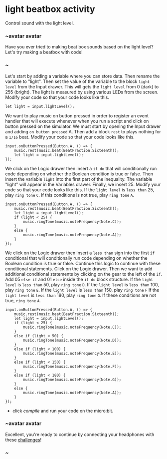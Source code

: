# light beatbox activity

Control sound with the light level. 

### ~avatar avatar

Have you ever tried to making beat box sounds based on the light level? Let's try making a beatbox with code!

### ~

Let's start by adding a variable where you can store data. Then rename the variable to "light". Then set the value of the variable to the block `light level` from the Input drawer. This will gets the `light level` from 0 (dark) to 255 (bright). The light is measured by using various LEDs from the screen. Modify your code so that your code looks like this.


```blocks
let light = input.lightLevel();
```

We want to play music on button pressed in order to register an event handler that will execute whenever when you run a script and click on button pressed on the simulator. We must start by opening the Input drawer and adding `on button pressed` A. Then add a block `rest` to plays nothing for a `1/16` beat. Modify your code so that your code looks like this.


```blocks
input.onButtonPressed(Button.A, () => {
    music.rest(music.beat(BeatFraction.Sixteenth));
    let light = input.lightLevel();
});
```

We click on the Logic drawer then insert a `if do` that will conditionally run code depending on whether the Boolean condition is true or false. Then insert the variable `light` into the first part of the inequality. The variable "light" will appear in the Variables drawer. Finally, we insert 25. Modify your code so that your code looks like this. If the `light level` is `less than` 25, play `ring tone` `C`. If this conditions is not true, play `ring tone` `A`. 


```blocks
input.onButtonPressed(Button.A, () => {
    music.rest(music.beat(BeatFraction.Sixteenth));
    let light = input.lightLevel();
    if (light < 25) {
        music.ringTone(music.noteFrequency(Note.C));
    }
    else {
        music.ringTone(music.noteFrequency(Note.A));
    }
});
```


We click on the Logic drawer then insert a `less than` sign into the first `if` conditional that will conditionally run code depending on whether the Boolean condition is true or false. Continue this logic to continue with these conditional statements. Click on the Logic drawer. Then we want to add additional conditional statements by clicking on the gear to the left of the `if`. Add 05  `else if` and 01 `else` inside the `if do` block structure.  If the `light level` is `less than` 50, play `ring tone` ``D``. If the `light level` is `less than` 100, play `ring tone` ``E``. If the `light level` is `less than` 150, play `ring tone` ``F`` If the `light level` is `less than` 180, play `ring tone` ``G``. If these conditions are not true, `ring tone` ``A``.

```blocks
input.onButtonPressed(Button.A, () => {
    music.rest(music.beat(BeatFraction.Sixteenth));
    let light = input.lightLevel();
    if (light < 25) {
        music.ringTone(music.noteFrequency(Note.C));
    }
    else if (light < 50) {
        music.ringTone(music.noteFrequency(Note.D));
    }
    else if (light < 100) {
        music.ringTone(music.noteFrequency(Note.E));
    }
    else if (light < 150) {
        music.ringTone(music.noteFrequency(Note.F));
    }
    else if (light < 180) {
        music.ringTone(music.noteFrequency(Note.G));
    }
    else {
        music.ringTone(music.noteFrequency(Note.A));
    }
});
```

* click *compile* and run your code on the micro:bit.


### ~avatar avatar

Excellent, you're ready to continue by connecting your headphones with these [challenges](/lessons/hack-your-headphones/activity)!

### ~

